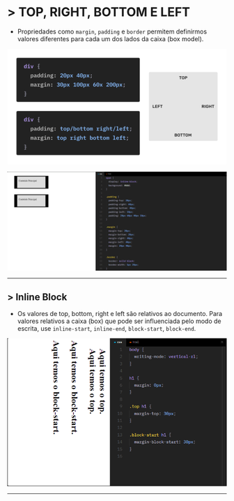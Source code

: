 # > TOP, RIGHT, BOTTOM E LEFT

- Propriedades como ``margin``, ``padding`` e ``border`` permitem definirmos valores diferentes para cada um dos lados da caixa (box model).

![Alt text](assets/img/topbottom.png)

![Alt text](assets/img/image.png)

---

## > Inline Block 

- Os valores de top, bottom, right e left são relativos ao documento. Para valores relativos a caixa (box) que pode ser influenciada pelo modo de escrita, use ``inline-start``, ``inline-end``, ``block-start``, ``block-end``.

![Alt text](assets/img/image2.png)

---